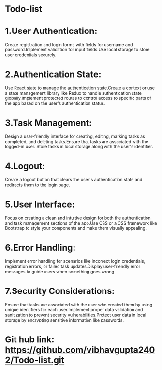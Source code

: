 # Todo-list
# 1.User Authentication:
Create registration and login forms with fields for username and password.Implement validation for input fields.Use local storage to store user credentials securely.
# 2.Authentication State:
Use React state to manage the authentication state.Create a context or use a state management library like Redux to handle authentication state globally.Implement protected routes to control access to specific parts of the app based on the user's authentication status.
# 3.Task Management:
Design a user-friendly interface for creating, editing, marking tasks as completed, and deleting tasks.Ensure that tasks are associated with the logged-in user. Store tasks in local storage along with the user's identifier.
# 4.Logout:
Create a logout button that clears the user's authentication state and redirects them to the login page.
# 5.User Interface:
Focus on creating a clean and intuitive design for both the authentication and task management sections of the app.Use CSS or a CSS framework like Bootstrap to style your components and make them visually appealing.
# 6.Error Handling:
Implement error handling for scenarios like incorrect login credentials, registration errors, or failed task updates.Display user-friendly error messages to guide users when something goes wrong.
# 7.Security Considerations:
Ensure that tasks are associated with the user who created them by using unique identifiers for each user.Implement proper data validation and sanitization to prevent security vulnerabilities.Protect user data in local storage by encrypting sensitive information like passwords.
 # Git hub link: https://github.com/vibhavgupta2402/Todo-list.git
